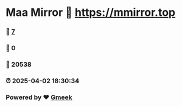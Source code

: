 # Maa Mirror :link: https://mmirror.top 
### :page_facing_up: [7](https://mmirror.top/tag.html) 
### :speech_balloon: 0 
### :hibiscus: 20538 
### :alarm_clock: 2025-04-02 18:30:34 
### Powered by :heart: [Gmeek](https://github.com/Meekdai/Gmeek)
